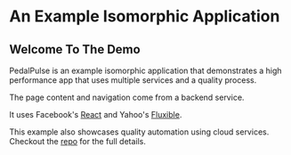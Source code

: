 # An Example Isomorphic Application

## Welcome To The Demo

PedalPulse is an example isomorphic application that demonstrates a high performance app that uses multiple services and a quality process.

The page content and navigation come from a backend service.

It uses Facebook's [React](http://reactjs.com) and Yahoo's [Fluxible](http://fluxible.io).

This example also showcases quality automation using cloud services. Checkout the [repo](https://github.com/localnerve/flux-react-example) for the full details.